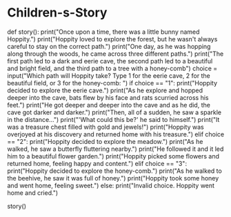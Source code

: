 # Children-s-Story


def story():
    print("Once upon a time, there was a little bunny named Hoppity.")
    print("Hoppity loved to explore the forest, but he wasn't always careful to stay on the correct path.")
    print("One day, as he was hopping along through the woods, he came across three different paths.")
    print("The first path led to a dark and eerie cave, the second path led to a beautiful and bright field, and the third path to a tree with a honey-comb")
    choice = input("Which path will Hoppity take? Type 1 for the eerie cave, 2 for the beautiful field, or 3 for the honey-comb: ")
    if choice == "1":
        print("Hoppity decided to explore the eerie cave.")
        print("As he explore and hopped deeper into the cave, bats flew by his face and rats scurried across his feet.") 
        print("He got deeper and deeper into the cave and as he did, the cave got darker and darker.")
        print("Then, all of a sudden, he saw a sparkle in the distance...")
        print("'What could this be?' he said to himself.")
        print("It was a treasure chest filled with gold and jewels!")
        print("Hoppity was overjoyed at his discovery and returned home with his treasure.")
    elif choice == "2":
        print("Hoppity decided to explore the meadow.")
        print("As he walked, he saw a butterfly fluttering nearby.")
        print("He followed it and it led him to a beautiful flower garden.")
        print("Hoppity picked some flowers and returned home, feeling happy and content.")
    elif choice == "3":
        print("Hoppity decided to explore the honey-comb.")
        print("As he walked to the beehive, he saw it was full of honey.")
        print("Hoppity took some honey and went home, feeling sweet.")
    else:
        print("Invalid choice. Hoppity went home and cried.")

story()
